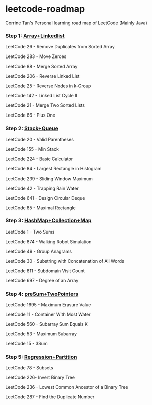 # leetcode-roadmap
Corrine Tan's Personal learning road map of LeetCode (Mainly Java)

### Step 1: [Array+Linkedlist](https://github.com/CorrineTan/leetcode-roadmap/tree/main/Array%2BLinkedlist)  

LeetCode 26 - Remove Duplicates from Sorted Array

LeetCode 283 - Move Zeroes

LeetCode 88 - Merge Sorted Array

LeetCode 206 - Reverse Linked List

LeetCode 25 - Reverse Nodes in k-Group

LeetCode 142 - Linked List Cycle II

LeetCode 21 - Merge Two Sorted Lists

LeetCode 66 - Plus One

### Step 2: [Stack+Queue](https://github.com/CorrineTan/leetcode-roadmap/tree/main/Stack%2BQueue)  

LeetCode 20 - Valid Parentheses

LeetCode 155 - Min Stack

LeetCode 224 - Basic Calculator

LeetCode 84 -  Largest Rectangle in Histogram

LeetCode 239 -  Sliding Window Maximum

LeetCode 42 - Trapping Rain Water

LeetCode 641 - Design Circular Deque

LeetCode 85 - Maximal Rectangle

### Step 3: [HashMap+Collection+Map](https://github.com/CorrineTan/leetcode-roadmap/tree/main/HashMap%2BCollection%2BMap)  

LeetCode 1 - Two Sums

LeetCode 874 - Walking Robot Simulation

LeetCode 49 - Group Anagrams

LeetCode 30 - Substring with Concatenation of All Words

LeetCode 811 - Subdomain Visit Count

LeetCode 697 - Degree of an Array

### Step 4: [preSum+TwoPointers](https://github.com/CorrineTan/leetcode-roadmap/tree/main/preSum%2BTwoPointers)

LeetCode 1695 - Maximum Erasure Value  

LeetCode 11 - Container With Most Water

LeetCode 560 - Subarray Sum Equals K

LeetCode 53 - Maximum Subarray

LeetCode 15 - 3Sum

### Step 5: [Regression+Partition](https://github.com/CorrineTan/leetcode-roadmap/tree/main/Regression+Partition)

LeetCode 78 - Subsets

LeetCode 226- Invert Binary Tree

LeetCode 236 - Lowest Common Ancestor of a Binary Tree

LeetCode 287 - Find the Duplicate Number


